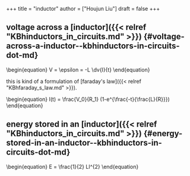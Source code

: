 +++
title = "inductor"
author = ["Houjun Liu"]
draft = false
+++

## voltage across a [inductor]({{< relref "KBhinductors_in_circuits.md" >}}) {#voltage-across-a-inductor--kbhinductors-in-circuits-dot-md}

\begin{equation}
V = \epsilon = -L \dv{I}{t}
\end{equation}

this is kind of a formulation of [faraday's law]({{< relref "KBhfaraday_s_law.md" >}}).

\begin{equation}
I(t) = \frac{V\_0}{R\_1} (1-e^{\frac{-t}{\frac{L}{R}}})
\end{equation}


## energy stored in an [inductor]({{< relref "KBhinductors_in_circuits.md" >}}) {#energy-stored-in-an-inductor--kbhinductors-in-circuits-dot-md}

\begin{equation}
E = \frac{1}{2} LI^{2}
\end{equation}
